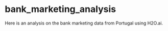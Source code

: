 # bank_marketing_analysis
Here is an analysis on the bank marketing data from Portugal using H2O.ai.  
